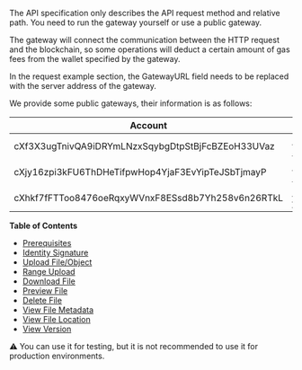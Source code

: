 The API specification only describes the API request method and relative path. You need to run the gateway yourself or use a public gateway.

The gateway will connect the communication between the HTTP request and the blockchain, so some operations will deduct a certain amount of gas fees from the wallet specified by the gateway. 

In the request example section, the GatewayURL field needs to be replaced with the server address of the gateway.

We provide some public gateways, their information is as follows:

| Account    | Address               |
| ---------- | --------------------- |
| cXf3X3ugTnivQA9iDRYmLNzxSqybgDtpStBjFcBZEoH33UVaz | https://deoss-sgp.cess.network |
| cXjy16zpi3kFU6ThDHeTifpwHop4YjaF3EvYipTeJSbTjmayP | https://deoss-sv.cess.network  |
| cXhkf7fFTToo8476oeRqxyWVnxF8ESsd8b7Yh258v6n26RTkL | https://deoss-fra.cess.network |

**Table of Contents**
- [Prerequisites](prerequisites.md)
- [Identity Signature](identity_signature.md)
- [Upload File/Object](upload.md)
- [Range Upload](range_upload.md)
- [Download File](download.md)
- [Preview File](preview.md)
- [Delete File](delete_file.md)
- [View File Metadata](metadata.md)
- [View File Location](location.md)
- [View Version](view_version.md)

:warning: You can use it for testing, but it is not recommended to use it for production environments.